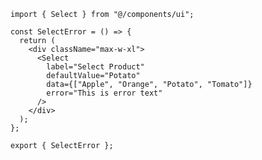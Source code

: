 ﻿```tsx
import { Select } from "@/components/ui";

const SelectError = () => {
  return (
    <div className="max-w-xl">
      <Select
        label="Select Product"
        defaultValue="Potato"
        data={["Apple", "Orange", "Potato", "Tomato"]}
        error="This is error text"
      />
    </div>
  );
};

export { SelectError };

```
